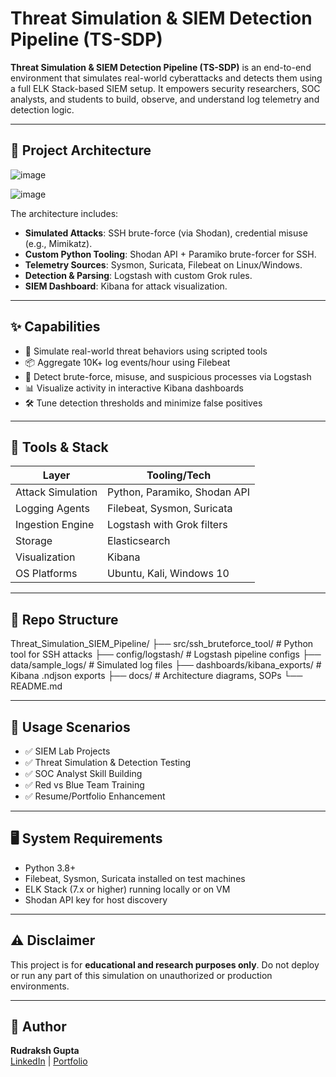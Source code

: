 # Threat Simulation & SIEM Detection Pipeline (TS-SDP)



**Threat Simulation & SIEM Detection Pipeline (TS-SDP)** is an end-to-end environment that simulates real-world cyberattacks and detects them using a full ELK Stack-based SIEM setup. It empowers security researchers, SOC analysts, and students to build, observe, and understand log telemetry and detection logic.

---

## 🧠 Project Architecture

![image](https://github.com/user-attachments/assets/a071e85e-6f77-4dd0-9d87-c1060f2757ed)

![image](https://github.com/user-attachments/assets/db9a56e2-aa2c-4705-8dc9-275652f8e175)

The architecture includes:

- **Simulated Attacks**: SSH brute-force (via Shodan), credential misuse (e.g., Mimikatz).
- **Custom Python Tooling**: Shodan API + Paramiko brute-forcer for SSH.
- **Telemetry Sources**: Sysmon, Suricata, Filebeat on Linux/Windows.
- **Detection & Parsing**: Logstash with custom Grok rules.
- **SIEM Dashboard**: Kibana for attack visualization.

---

## ✨ Capabilities

- 🔐 Simulate real-world threat behaviors using scripted tools  
- 📦 Aggregate 10K+ log events/hour using Filebeat  
- 🎯 Detect brute-force, misuse, and suspicious processes via Logstash  
- 📊 Visualize activity in interactive Kibana dashboards  
- 🛠 Tune detection thresholds and minimize false positives  

---

## 🧰 Tools & Stack

| Layer            | Tooling/Tech                                     |
|------------------|--------------------------------------------------|
| Attack Simulation| Python, Paramiko, Shodan API                     |
| Logging Agents   | Filebeat, Sysmon, Suricata                       |
| Ingestion Engine | Logstash with Grok filters                       |
| Storage          | Elasticsearch                                    |
| Visualization    | Kibana                                           |
| OS Platforms     | Ubuntu, Kali, Windows 10                         |

---

## 📁 Repo Structure

Threat_Simulation_SIEM_Pipeline/
├── src/ssh_bruteforce_tool/ # Python tool for SSH attacks
├── config/logstash/ # Logstash pipeline configs
├── data/sample_logs/ # Simulated log files
├── dashboards/kibana_exports/ # Kibana .ndjson exports
├── docs/ # Architecture diagrams, SOPs
└── README.md


---

## 🚀 Usage Scenarios

- ✅ SIEM Lab Projects  
- ✅ Threat Simulation & Detection Testing  
- ✅ SOC Analyst Skill Building  
- ✅ Red vs Blue Team Training  
- ✅ Resume/Portfolio Enhancement  

---

## 🖥️ System Requirements

- Python 3.8+  
- Filebeat, Sysmon, Suricata installed on test machines  
- ELK Stack (7.x or higher) running locally or on VM  
- Shodan API key for host discovery  

---

## ⚠️ Disclaimer

This project is for **educational and research purposes only**. Do not deploy or run any part of this simulation on unauthorized or production environments.

---

## 📌 Author

**Rudraksh Gupta**  
[LinkedIn](https://www.linkedin.com/in/rudrakshguptaa) | [Portfolio](https://mohakrudrakshh.github.io/portfolio/)
